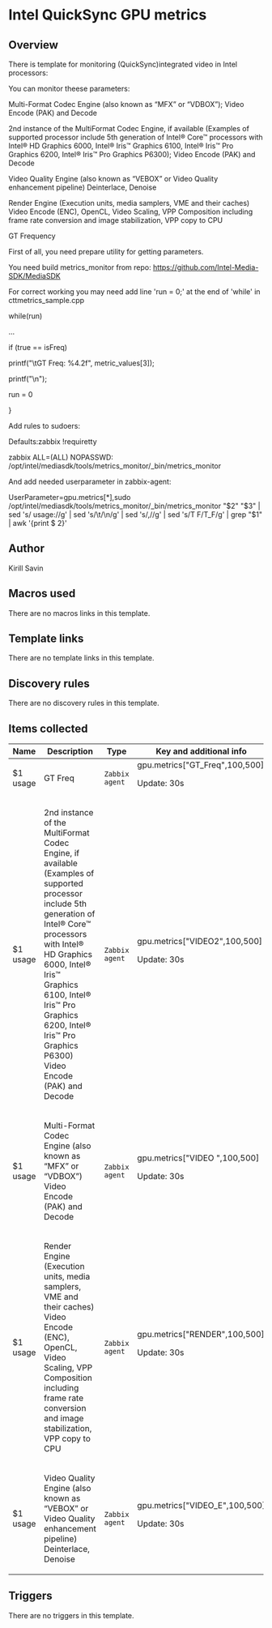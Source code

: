 # Intel QuickSync GPU metrics

## Overview

There is template for monitoring (QuickSync)integrated video in Intel processors:


You can monitor theese parameters:


Multi-Format Codec Engine (also known as “MFX” or “VDBOX”); Video Encode (PAK) and Decode


2nd instance of the MultiFormat Codec Engine, if available (Examples of supported processor include 5th generation of Intel® Core™ processors with Intel® HD Graphics 6000, Intel® Iris™ Graphics 6100, Intel® Iris™ Pro Graphics 6200, Intel® Iris™ Pro Graphics P6300); Video Encode (PAK) and Decode


Video Quality Engine (also known as “VEBOX” or Video Quality enhancement pipeline) Deinterlace, Denoise


Render Engine (Execution units, media samplers, VME and their caches) Video Encode (ENC), OpenCL, Video Scaling, VPP Composition including frame rate conversion and image stabilization, VPP copy to CPU


GT Frequency


 


First of all, you need prepare utility for getting parameters.


You need build metrics\_monitor from repo: https://github.com/Intel-Media-SDK/MediaSDK


For correct working you may need add line 'run = 0;' at the end of 'while' in cttmetrics\_sample.cpp 


while(run)


...


 if (true == isFreq)


 printf("\tGT Freq: %4.2f", metric\_values[3]);


 


 printf("\n");


run = 0


}


 


Add rules to sudoers:


Defaults:zabbix !requiretty


zabbix ALL=(ALL) NOPASSWD: /opt/intel/mediasdk/tools/metrics\_monitor/\_bin/metrics\_monitor


 


And add needed userparameter in zabbix-agent:


UserParameter=gpu.metrics[*],sudo /opt/intel/mediasdk/tools/metrics\_monitor/\_bin/metrics\_monitor "$2" "$3" | sed 's/ usage://g' | sed 's/\t/\n/g' | sed 's/,//g' | sed 's/T F/T\_F/g' | grep "$1" | awk '{print $ 2}'


 



## Author

Kirill Savin

## Macros used

There are no macros links in this template.

## Template links

There are no template links in this template.

## Discovery rules

There are no discovery rules in this template.

## Items collected

|Name|Description|Type|Key and additional info|
|----|-----------|----|----|
|$1 usage|<p>GT Freq</p>|`Zabbix agent`|gpu.metrics["GT_Freq",100,500]<p>Update: 30s</p>|
|$1 usage|<p>2nd instance of the MultiFormat Codec Engine, if available (Examples of supported processor include 5th generation of Intel® Core™ processors with Intel® HD Graphics 6000, Intel® Iris™ Graphics 6100, Intel® Iris™ Pro Graphics 6200, Intel® Iris™ Pro Graphics P6300) Video Encode (PAK) and Decode</p>|`Zabbix agent`|gpu.metrics["VIDEO2",100,500]<p>Update: 30s</p>|
|$1 usage|<p>Multi-Format Codec Engine (also known as “MFX” or “VDBOX”) Video Encode (PAK) and Decode</p>|`Zabbix agent`|gpu.metrics["VIDEO ",100,500]<p>Update: 30s</p>|
|$1 usage|<p>Render Engine (Execution units, media samplers, VME and their caches) Video Encode (ENC), OpenCL, Video Scaling, VPP Composition including frame rate conversion and image stabilization, VPP copy to CPU</p>|`Zabbix agent`|gpu.metrics["RENDER",100,500]<p>Update: 30s</p>|
|$1 usage|<p>Video Quality Engine (also known as “VEBOX” or Video Quality enhancement pipeline) Deinterlace, Denoise</p>|`Zabbix agent`|gpu.metrics["VIDEO_E",100,500]<p>Update: 30s</p>|
## Triggers

There are no triggers in this template.

